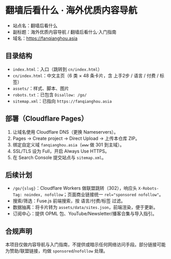 ﻿# 翻墙后看什么 · 海外优质内容导航

- 站点名：翻墙后看什么
- 副标题：海外优质内容导航 / 翻墙后看什么·入门指南
- 域名：https://fanqianghou.asia

## 目录结构
- `index.html`：入口（跳转到 `cn/index.html`）
- `cn/index.html`：中文主页（6 类 × 48 条卡片，含 上手2步 / 语言 / 付费 / 标签）
- `assets/`：样式、脚本、图片
- `robots.txt`：已包含 `Disallow: /go/`
- `sitemap.xml`：已指向 `https://fanqianghou.asia`

## 部署（Cloudflare Pages）
1. 让域名使用 Cloudflare DNS（更换 Nameservers）。
2. Pages → Create project → Direct Upload → 上传本仓库 ZIP。
3. 绑定自定义域 `fanqianghou.asia`（`www` 做 301 到主域）。
4. SSL/TLS 设为 Full，开启 Always Use HTTPS。
5. 在 Search Console 提交站点与 `sitemap.xml`。

## 后续计划
- `/go/{slug}`：Cloudflare Workers 做联盟跳转（302），响应头 `X-Robots-Tag: noindex, nofollow`；页面商业链接统一 `rel="sponsored nofollow"`。
- 搜索/筛选：Fuse.js 前端搜索，按 语言/付费/标签 过滤。
- 数据抽离：将卡片转为 `assets/data/sites.json`，前端渲染，便于更新。
- 订阅中心：提供 OPML 包、YouTube/Newsletter/播客合集与导入指引。

## 合规声明
本项目仅做内容导航与入门指南，不提供或暗示任何网络访问手段。部分链接可能为赞助/联盟链接，均做 `sponsored`/`nofollow` 处理。
